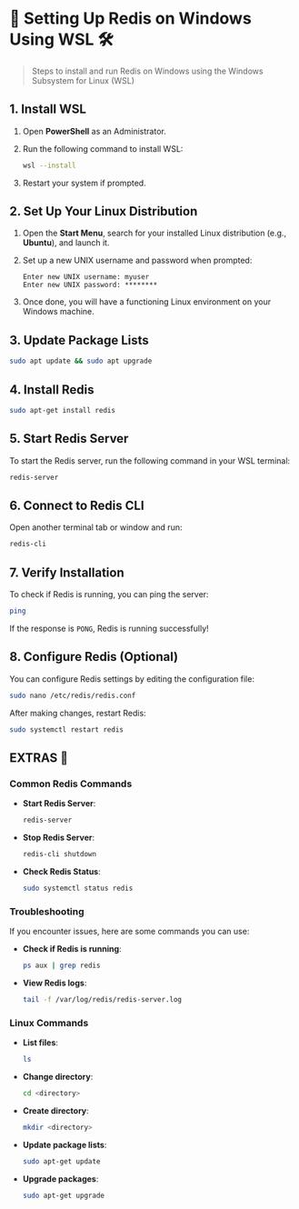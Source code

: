 # 🚀 Setting Up Redis on Windows Using WSL 🛠️

> Steps to install and run Redis on Windows using the Windows Subsystem for Linux (WSL)

## 1. Install WSL

1. Open **PowerShell** as an Administrator.
2. Run the following command to install WSL:

   ```bash
   wsl --install
   ```

3. Restart your system if prompted.

## 2. Set Up Your Linux Distribution

1. Open the **Start Menu**, search for your installed Linux distribution (e.g., **Ubuntu**), and launch it.
2. Set up a new UNIX username and password when prompted:

   ```
   Enter new UNIX username: myuser
   Enter new UNIX password: ********
   ```

3. Once done, you will have a functioning Linux environment on your Windows machine.

## 3. Update Package Lists

```bash
sudo apt update && sudo apt upgrade
```

## 4. Install Redis

```bash
sudo apt-get install redis
```

## 5. Start Redis Server

To start the Redis server, run the following command in your WSL terminal:

```bash
redis-server
```

## 6. Connect to Redis CLI

Open another terminal tab or window and run:

```bash
redis-cli
```

## 7. Verify Installation

To check if Redis is running, you can ping the server:

```bash
ping
```

If the response is `PONG`, Redis is running successfully!

## 8. Configure Redis (Optional)

You can configure Redis settings by editing the configuration file:

```bash
sudo nano /etc/redis/redis.conf
```

After making changes, restart Redis:

```bash
sudo systemctl restart redis
```

## EXTRAS 🎁

### Common Redis Commands

- **Start Redis Server**: 
  ```bash
  redis-server
  ```

- **Stop Redis Server**: 
  ```bash
  redis-cli shutdown
  ```

- **Check Redis Status**: 
  ```bash
  sudo systemctl status redis
  ```

### Troubleshooting

If you encounter issues, here are some commands you can use:

- **Check if Redis is running**:
  ```bash
  ps aux | grep redis
  ```

- **View Redis logs**:
  ```bash
  tail -f /var/log/redis/redis-server.log
  ```

### Linux Commands

- **List files**: 
  ```bash
  ls
  ```

- **Change directory**: 
  ```bash
  cd <directory>
  ```

- **Create directory**: 
  ```bash
  mkdir <directory>
  ```

- **Update package lists**: 
  ```bash
  sudo apt-get update
  ```

- **Upgrade packages**: 
  ```bash
  sudo apt-get upgrade
  ```

